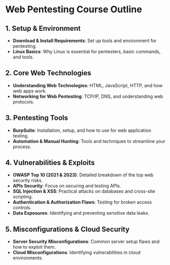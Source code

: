 # Web Pentesting Course Outline

## 1. Setup & Environment
- **Download & Install Requirements**: Set up tools and environment for pentesting.
- **Linux Basics**: Why Linux is essential for pentesters, basic commands, and tools.

## 2. Core Web Technologies
- **Understanding Web Technologies**: HTML, JavaScript, HTTP, and how web apps work.
- **Networking for Web Pentesting**: TCP/IP, DNS, and understanding web protocols.

## 3. Pentesting Tools
- **BurpSuite**: Installation, setup, and how to use for web application testing.
- **Automation & Manual Hunting**: Tools and techniques to streamline your process.

## 4. Vulnerabilities & Exploits
- **OWASP Top 10 (2021 & 2023)**: Detailed breakdown of the top web security risks.
- **APIs Security**: Focus on securing and testing APIs.
- **SQL Injection & XSS**: Practical attacks on databases and cross-site scripting.
- **Authentication & Authorization Flaws**: Testing for broken access controls.
- **Data Exposures**: Identifying and preventing sensitive data leaks.

## 5. Misconfigurations & Cloud Security
- **Server Security Misconfigurations**: Common server setup flaws and how to exploit them.
- **Cloud Misconfigurations**: Identifying vulnerabilities in cloud environments.
